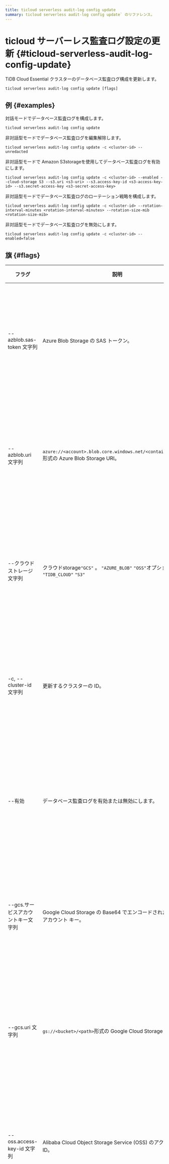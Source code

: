 ```yaml
---
title: ticloud serverless audit-log config update
summary: ticloud serverless audit-log config update` のリファレンス。
---
```


# ticloud サーバーレス監査ログ設定の更新 {#ticloud-serverless-audit-log-config-update}

TiDB Cloud Essential クラスターのデータベース監査ログ構成を更新します。

```shell
ticloud serverless audit-log config update [flags]
```

## 例 {#examples}

対話モードでデータベース監査ログを構成します。

```shell
ticloud serverless audit-log config update
```

非対話型モードでデータベース監査ログを編集解除します。

```shell
ticloud serverless audit-log config update -c <cluster-id> --unredacted
```

非対話型モードで Amazon S3storageを使用してデータベース監査ログを有効にします。

```shell
ticloud serverless audit-log config update -c <cluster-id> --enabled --cloud-storage S3 --s3.uri <s3-uri> --s3.access-key-id <s3-access-key-id> --s3.secret-access-key <s3-secret-access-key>
```

非対話型モードでデータベース監査ログのローテーション戦略を構成します。

```shell
ticloud serverless audit-log config update -c <cluster-id> --rotation-interval-minutes <rotation-interval-minutes> --rotation-size-mib <rotation-size-mib>
```

非対話型モードでデータベース監査ログを無効にします。

```shell
ticloud serverless audit-log config update -c <cluster-id> --enabled=false
```

## 旗 {#flags}

| フラグ                         | 説明                                                                                                           | 必須  | 注記                                   |
| --------------------------- | ------------------------------------------------------------------------------------------------------------ | --- | ------------------------------------ |
| --azblob.sas-token 文字列      | Azure Blob Storage の SAS トークン。                                                                               | いいえ | 非対話型モードでのみ動作します。                     |
| --azblob.uri 文字列            | `azure://<account>.blob.core.windows.net/<container>/<path>`形式の Azure Blob Storage URI。                      | いいえ | 非対話型モードでのみ動作します。                     |
| --クラウドストレージ文字列              | クラウドstorage`"GCS"` 。 `"AZURE_BLOB"` `"OSS"`オプション: `"TIDB_CLOUD"` `"S3"`                                      | いいえ | 非対話型モードでのみ動作します。                     |
| -c, --cluster-id 文字列        | 更新するクラスターの ID。                                                                                               | はい  | 非対話型モードでのみ動作します。                     |
| --有効                        | データベース監査ログを有効または無効にします。                                                                                      | いいえ | 非対話型モードでのみ動作します。                     |
| --gcs.サービスアカウントキー文字列        | Google Cloud Storage の Base64 でエンコードされたサービス アカウント キー。                                                        | いいえ | 非対話型モードでのみ動作します。                     |
| --gcs.uri 文字列               | `gs://<bucket>/<path>`形式の Google Cloud Storage URI。                                                          | いいえ | 非対話型モードでのみ動作します。                     |
| --oss.access-key-id 文字列     | Alibaba Cloud Object Storage Service (OSS) のアクセス キー ID。                                                      | いいえ | 非対話型モードでのみ動作します。                     |
| --oss.access-key-secret 文字列 | Alibaba Cloud OSS のアクセスキーシークレット。                                                                             | いいえ | 非対話型モードでのみ動作します。                     |
| --oss.uri 文字列               | `oss://<bucket>/<path>`形式の Alibaba Cloud OSS URI。                                                            | いいえ | 非対話型モードでのみ動作します。                     |
| --回転間隔（分） int32             | ローテーション間隔（分）。有効な範囲： `[10, 1440]` 。                                                                           | いいえ | 非対話型モードでのみ動作します。                     |
| --回転サイズ-mib int32           | 回転サイズ（MiB）。有効な範囲： `[1, 1024]` 。                                                                              | いいえ | 非対話型モードでのみ動作します。                     |
| --s3.アクセスキーID文字列            | Amazon S3のアクセスキーID。 `--s3.role-arn`いずれか、または`--s3.access-key-id`と`--s3.secret-access-key`両方を設定する必要があります。      | いいえ | 非対話型モードでのみ動作します。                     |
| --s3.role-arn 文字列           | Amazon S3 のロール ARN。 `--s3.role-arn`いずれか、または`--s3.access-key-id`と`--s3.secret-access-key`両方を設定する必要があります。      | いいえ | 非対話型モードでのみ動作します。                     |
| --s3.secret-access-key 文字列  | Amazon S3のシークレットアクセスキー。1 `--s3.role-arn`いずれか、または`--s3.access-key-id`と`--s3.secret-access-key`両方を設定する必要があります。 | いいえ | 非対話型モードでのみ動作します。                     |
| --s3.uri 文字列                | `s3://<bucket>/<path>`形式の Amazon S3 URI。                                                                     | いいえ | 非対話型モードでのみ動作します。                     |
| --編集なし                      | データベース監査ログを編集解除または編集します。                                                                                     | いいえ | 非対話型モードでのみ動作します。                     |
| -h, --help                  | このコマンドのヘルプ情報を表示します。                                                                                          | いいえ | インタラクティブ モードと非インタラクティブ モードの両方で動作します。 |

## 継承されたフラグ {#inherited-flags}

| フラグ               | 説明                        | 必須  | 注記                                   |
| ----------------- | ------------------------- | --- | ------------------------------------ |
| -D, --デバッグ        | デバッグ モードを有効にします。          | いいえ | インタラクティブ モードと非インタラクティブ モードの両方で動作します。 |
| --色なし             | カラー出力を無効にします。             | いいえ | 非対話型モードでのみ動作します。                     |
| -P, --profile 文字列 | 構成ファイルから使用するプロファイルを指定します。 | いいえ | インタラクティブ モードと非インタラクティブ モードの両方で動作します。 |

## フィードバック {#feedback}

TiDB Cloud CLI についてご質問やご提案がございましたら、お気軽に[問題](https://github.com/tidbcloud/tidbcloud-cli/issues/new/choose)作成してください。また、皆様からの貢献も歓迎いたします。

